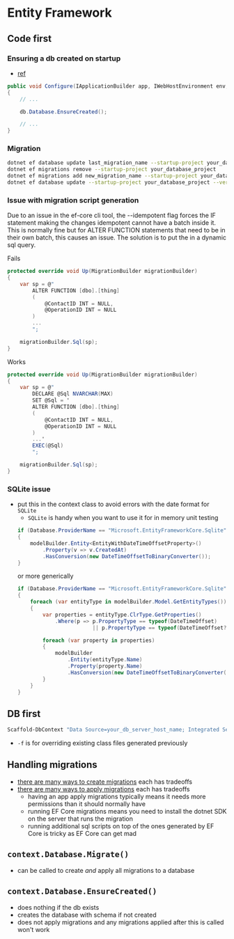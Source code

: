 # Entity Framework

## Code first

### Ensuring a db created on startup
- [ref](http://www.binaryintellect.net/articles/87446533-54b3-41ad-bea9-994091686a55.aspx)
```cs
public void Configure(IApplicationBuilder app, IWebHostEnvironment env, AppDbContext db)
{
    // ...

    db.Database.EnsureCreated();

    // ...
}
```

### Migration
```bash
dotnet ef database update last_migration_name --startup-project your_database_project --verbose
dotnet ef migrations remove --startup-project your_database_project
dotnet ef migrations add new_migration_name --startup-project your_database_project
dotnet ef database update --startup-project your_database_project --verbose
```

### Issue with migration script generation

Due to an issue in the ef-core cli tool, the --idempotent flag forces the IF statement making the changes idempotent cannot have a batch inside it. This is normally fine but for ALTER FUNCTION statements that need to be in their own batch, this causes an issue. The solution is to put the in a dynamic sql query.

Fails
```cs
protected override void Up(MigrationBuilder migrationBuilder)
{
    var sp = @"
        ALTER FUNCTION [dbo].[thing]
        (
            @ContactID INT = NULL,
            @OperationID INT = NULL
        )
        ...
        ";

    migrationBuilder.Sql(sp);
}
```

Works
```cs
protected override void Up(MigrationBuilder migrationBuilder)
{
    var sp = @"
        DECLARE @Sql NVARCHAR(MAX)
        SET @Sql = '
        ALTER FUNCTION [dbo].[thing]
        (
            @ContactID INT = NULL,
            @OperationID INT = NULL
        )
        ...'
        EXEC(@Sql)
        ";

    migrationBuilder.Sql(sp);
}
```

### SQLite issue
- put this in the context class to avoid errors with the date format for `SQLite`
    - `SQLite` is handy when you want to use it for in memory unit testing
    ```cs
    if (Database.ProviderName == "Microsoft.EntityFrameworkCore.Sqlite")
    {
        modelBuilder.Entity<EntityWithDateTimeOffsetProperty>()
            .Property(v => v.CreatedAt)
            .HasConversion(new DateTimeOffsetToBinaryConverter());
    }
    ```
    or more generically
    ```cs
    if (Database.ProviderName == "Microsoft.EntityFrameworkCore.Sqlite")
    {
        foreach (var entityType in modelBuilder.Model.GetEntityTypes())
        {
            var properties = entityType.ClrType.GetProperties()
                .Where(p => p.PropertyType == typeof(DateTimeOffset)
                            || p.PropertyType == typeof(DateTimeOffset?));

            foreach (var property in properties)
            {
                modelBuilder
                    .Entity(entityType.Name)
                    .Property(property.Name)
                    .HasConversion(new DateTimeOffsetToBinaryConverter());
            }
        }
    }
    ```

## DB first
```PowerShell
Scaffold-DbContext "Data Source=your_db_server_host_name; Integrated Security=True;MultipleActiveResultSets=True; Initial Catalog=your_db" Microsoft.EntityFrameworkCore.SqlServer -OutputDir Models -Tables "Table1","Table2" -f
```
- `-f` is for overriding existing class files generated previously


## Handling migrations
- [there are many ways to create migrations](https://www.thereformedprogrammer.net/handling-entity-framework-core-database-migrations-in-production-part-1/#1a-standard-ef-core-c-migration-script) each has tradeoffs
- [there are many ways to apply migrations](https://www.thereformedprogrammer.net/handling-entity-framework-core-database-migrations-in-production-part-2/) each has tradeoffs
  - having an app apply migrations typically means it needs more permissions than it should normally have
  - running EF Core migrations means you need to install the dotnet SDK on the server that runs the migration
  - running additional sql scripts on top of the ones generated by EF Core is tricky as EF Core can get mad

## `context.Database.Migrate()`
- can be called to create *and* apply all migrations to a database

## `context.Database.EnsureCreated()`
- does nothing if the db exists
- creates the database with schema if not created
- does not apply migrations and any migrations applied after this is called won't work
